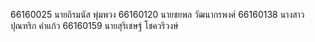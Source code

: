 66160025 นายถิรมนัส พุ่มพวง
66160120 นายชยพล วัฒนากรพงศ์
66160138 นางสาวปุณฑริก คำแก้ว 
66160159 นายสุริเชษฐ์ โชควริวงษ์